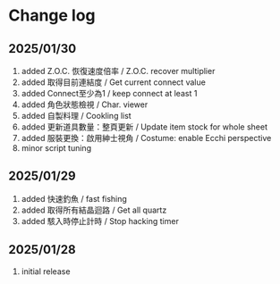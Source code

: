 # Change log

## 2025/01/30  
1. added Z.O.C. 恢復速度倍率 / Z.O.C. recover multiplier
1. added 取得目前連結度 / Get current connect value
1. added Connect至少為1 / keep connect at least 1
1. added 角色狀態檢視 / Char. viewer
1. added 自製料理 / Cookling list
1. added 更新道具數量：整頁更新 / Update item stock for whole sheet
1. added 服裝更換：啟用紳士視角 / Costume: enable Ecchi perspective
1. minor script tuning

## 2025/01/29
1. added 快速釣魚 / fast fishing
1. added 取得所有結晶迴路 / Get all quartz
1. added 駭入時停止計時 / Stop hacking timer

## 2025/01/28  
1. initial release